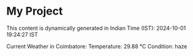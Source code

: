 # My Project

This content is dynamically generated in Indian Time (IST): 2024-10-01 19:24:27 IST


Current Weather in Coimbatore:
Temperature: 29.88 °C
Condition: haze
